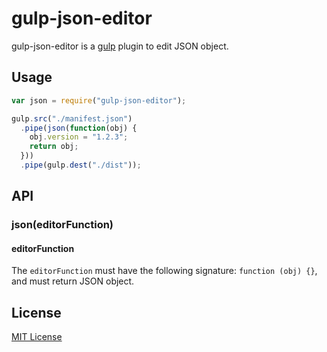 # gulp-json-editor

gulp-json-editor is a [gulp](https://github.com/wearefractal/gulp) plugin to edit JSON object.

## Usage

```javascript
var json = require("gulp-json-editor");

gulp.src("./manifest.json")
  .pipe(json(function(obj) {
    obj.version = "1.2.3";
    return obj;
  }))
  .pipe(gulp.dest("./dist"));
```

## API
### json(editorFunction)
#### editorFunction
The `editorFunction` must have the following signature: `function (obj) {}`, and must return JSON object.


## License
[MIT License](http://en.wikipedia.org/wiki/MIT_License)